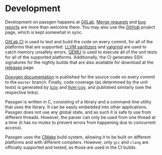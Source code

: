 # Development

Development on passgen happens at [GitLab][gitlab]. [Merge requests][merge-requests] and [bug reports][bug-reports] are more than welcome there. You may also use the [GitHub][github] project page, which is kept somewhat in sync.

[GitLab CI][ci] is used to test and build the code on every commit, for all of the platforms that are supported. [LLVM sanitizers][llvm-sanitizer] and [valgrind][valgrind] are used to catch memory unsafety errors. [QEMU][qemu] is used to execute all of the unit tests for all of the supported platforms. Additionally, the CI generates SSH signatures for the nightly builds that are also available for download at the [releases](releases.md) page.

[Doxygen documentation][doxygen] is published for the source code on every commit to the `master` branch. Finally, code coverage (as determined by the unit tests) is generated by [lcov][coverage-lcov] and [llvm-cov][coverage-llvm-cov], and published similarly (see the respective links).

Passgen is written in C, consisting of a library and a command-line utility that uses the library. It can be easily embedded into other applications. Passgen does not use any global state, and as such it is safe to use from different threads. However, the parser can only be used from one thread at a time (it has no mutex to prevent errors from happening due to concurrent access).

Passgen uses the [CMake][cmake] build system, allowing it to be built on different platforms and with different compilers. However, only `gcc` and `clang` are officially supported and tested, as those are used in the CI builds.

[gitlab]: https://gitlab.com/xfbs/passgen
[github]: https://github.com/xfbs/passgen
[doxygen]: https://xfbs.gitlab.io/passgen/doxygen/html
[merge-requests]: https://gitlab.com/xfbs/passgen/-/merge_requests
[bug-reports]: https://gitlab.com/xfbs/passgen/-/issues
[coverage-lcov]: https://xfbs.gitlab.io/passgen/coverage/lcov/
[coverage-llvm-cov]: https://xfbs.gitlab.io/passgen/coverage/llvm-cov/
[cmake]: https://cmake.org/
[llvm-sanitizer]: https://clang.llvm.org/docs/AddressSanitizer.html
[valgrind]: https://valgrind.org/
[qemu]: https://www.qemu.org/
[ci]: https://gitlab.com/xfbs/passgen/-/pipelines
